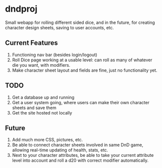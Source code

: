 # dndproj
Small webapp for rolling different sided dice, and in the future, for creating character design sheets, saving to user accounts, etc.

## Current Features
1. Functioning nav bar (besides login/logout)
2. Roll Dice page working at a usable level: can roll as many of whatever die you want, with modifiers.
3. Make character sheet layout and fields are fine, just no functionality yet.

## TODO
1. Get a database up and running
2. Get a user system going, where users can make their own character sheets and save them
3. Get the site hosted not locally

## Future
1. Add much more CSS, pictures, etc.
2. Be able to connect character sheets involved in same DnD game, allowing real-time updating of health, stats, etc.
3. Next to your character attributes, be able to take your current attribute level into account and roll a d20 with correct modifier automatically.
